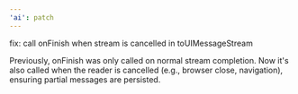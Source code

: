 ```yaml
---
'ai': patch
---
```


fix: call onFinish when stream is cancelled in toUIMessageStream

Previously, onFinish was only called on normal stream completion. Now it's also called when the reader is cancelled (e.g., browser close, navigation), ensuring partial messages are persisted.
